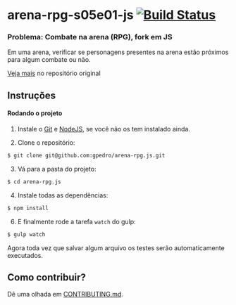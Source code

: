 # arena-rpg-s05e01-js [![Build Status](https://travis-ci.org/gpedro/arena-rpg.js.svg)](https://travis-ci.org/gpedro/arena-rpg.js)

### Problema: Combate na arena (RPG), fork em JS

Em uma arena, verificar se personagens presentes na arena estão próximos para algum combate ou não.

[Veja mais](https://github.com/yodojo/arena-rpg-s05e01) no repositório original

## Instruções

#### Rodando o projeto

1. Instale o [Git](http://git-scm.com/downloads) e [NodeJS](http://nodejs.org/download/), se você não os tem instalado ainda.

2. Clone o repositório:

  ```sh
  $ git clone git@github.com:gpedro/arena-rpg.js.git
  ```

3. Vá para a pasta do projeto:

  ```sh
  $ cd arena-rpg.js
  ```

4. Instale todas as dependências:

  ```sh
  $ npm install
  ```

6. E finalmente rode a tarefa ``watch`` do gulp:

  ```sh
  $ gulp watch
  ```

Agora toda vez que salvar algum arquivo os testes serão automaticamente executados.

## Como contribuir?

Dê uma olhada em [CONTRIBUTING.md](CONTRIBUTING.md).